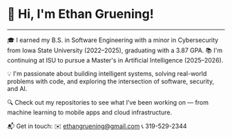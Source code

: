 # 👋 Hi, I'm Ethan Gruening!

---

🎓 I earned my B.S. in Software Engineering with a minor in Cybersecurity from Iowa State University (2022–2025), graduating with a 3.87 GPA.
📚 I'm continuing at ISU to pursue a Master's in Artificial Intelligence (2025–2026).

💡 I'm passionate about building intelligent systems, solving real-world problems with code, and exploring the intersection of software, security, and AI.

🔍 Check out my repositories to see what I’ve been working on — from machine learning to mobile apps and cloud infrastructure.

📬 Get in touch:
✉️ ethangruening@gmail.com
📞 319-529-2344
